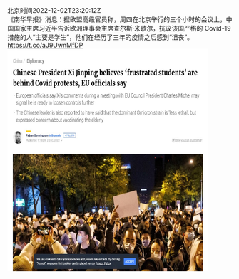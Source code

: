 北京时间2022-12-02T23:20:12Z<br>《南华早报》消息：据欧盟高级官员称，周四在北京举行的三个小时的会议上，中国国家主席习近平告诉欧洲理事会主席查尔斯·米歇尔，抗议该国严格的 Covid-19 措施的人“主要是学生”，他们在经历了三年的疫情之后感到“沮丧”。 https://t.co/aJ9UwnMfDP<br><img src='/temp/image/2022/n-Month-12/1598698555140513793_0.jpg' width='450' height='500'><br><br>